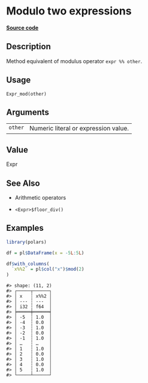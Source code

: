

# Modulo two expressions

[**Source code**](https://github.com/pola-rs/r-polars/tree/97c09bc0a6fc3d166744dbddd037b49e8d8fc6c2/R/expr__expr.R#L293)

## Description

Method equivalent of modulus operator <code>expr %% other</code>.

## Usage

<pre><code class='language-R'>Expr_mod(other)
</code></pre>

## Arguments

<table>
<tr>
<td style="white-space: nowrap; font-family: monospace; vertical-align: top">
<code id="Expr_mod_:_other">other</code>
</td>
<td>
Numeric literal or expression value.
</td>
</tr>
</table>

## Value

Expr

## See Also

<ul>
<li>

Arithmetic operators

</li>
<li>

<code>\<Expr\>$floor_div()</code>

</li>
</ul>

## Examples

``` r
library(polars)

df = pl$DataFrame(x = -5L:5L)

df$with_columns(
  `x%%2` = pl$col("x")$mod(2)
)
```

    #> shape: (11, 2)
    #> ┌─────┬──────┐
    #> │ x   ┆ x%%2 │
    #> │ --- ┆ ---  │
    #> │ i32 ┆ f64  │
    #> ╞═════╪══════╡
    #> │ -5  ┆ 1.0  │
    #> │ -4  ┆ 0.0  │
    #> │ -3  ┆ 1.0  │
    #> │ -2  ┆ 0.0  │
    #> │ -1  ┆ 1.0  │
    #> │ …   ┆ …    │
    #> │ 1   ┆ 1.0  │
    #> │ 2   ┆ 0.0  │
    #> │ 3   ┆ 1.0  │
    #> │ 4   ┆ 0.0  │
    #> │ 5   ┆ 1.0  │
    #> └─────┴──────┘
